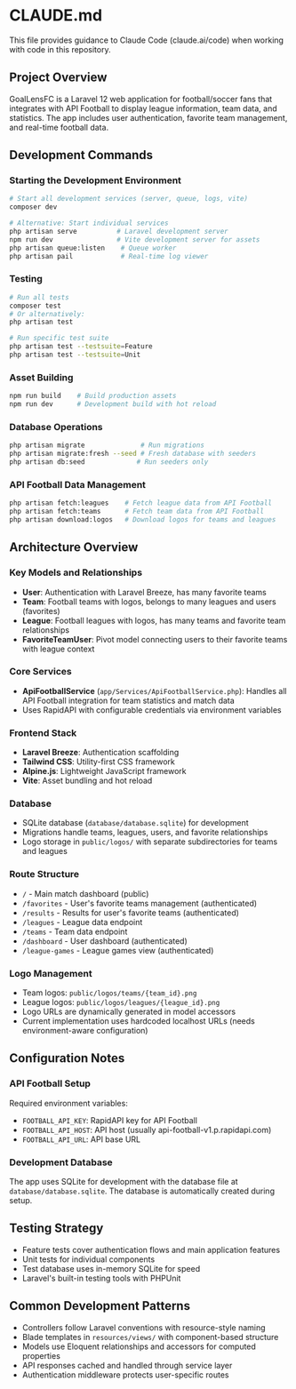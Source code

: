 # CLAUDE.md

This file provides guidance to Claude Code (claude.ai/code) when working with code in this repository.

## Project Overview

GoalLensFC is a Laravel 12 web application for football/soccer fans that integrates with API Football to display league information, team data, and statistics. The app includes user authentication, favorite team management, and real-time football data.

## Development Commands

### Starting the Development Environment
```bash
# Start all development services (server, queue, logs, vite)
composer dev

# Alternative: Start individual services
php artisan serve          # Laravel development server
npm run dev                # Vite development server for assets
php artisan queue:listen    # Queue worker
php artisan pail            # Real-time log viewer
```

### Testing
```bash
# Run all tests
composer test
# Or alternatively:
php artisan test

# Run specific test suite
php artisan test --testsuite=Feature
php artisan test --testsuite=Unit
```

### Asset Building
```bash
npm run build    # Build production assets
npm run dev      # Development build with hot reload
```

### Database Operations
```bash
php artisan migrate              # Run migrations
php artisan migrate:fresh --seed # Fresh database with seeders
php artisan db:seed             # Run seeders only
```

### API Football Data Management
```bash
php artisan fetch:leagues    # Fetch league data from API Football
php artisan fetch:teams      # Fetch team data from API Football  
php artisan download:logos   # Download logos for teams and leagues
```

## Architecture Overview

### Key Models and Relationships
- **User**: Authentication with Laravel Breeze, has many favorite teams
- **Team**: Football teams with logos, belongs to many leagues and users (favorites)
- **League**: Football leagues with logos, has many teams and favorite team relationships
- **FavoriteTeamUser**: Pivot model connecting users to their favorite teams with league context

### Core Services
- **ApiFootballService** (`app/Services/ApiFootballService.php`): Handles all API Football integration for team statistics and match data
- Uses RapidAPI with configurable credentials via environment variables

### Frontend Stack
- **Laravel Breeze**: Authentication scaffolding
- **Tailwind CSS**: Utility-first CSS framework
- **Alpine.js**: Lightweight JavaScript framework
- **Vite**: Asset bundling and hot reload

### Database
- SQLite database (`database/database.sqlite`) for development
- Migrations handle teams, leagues, users, and favorite relationships
- Logo storage in `public/logos/` with separate subdirectories for teams and leagues

### Route Structure
- `/` - Main match dashboard (public)
- `/favorites` - User's favorite teams management (authenticated)
- `/results` - Results for user's favorite teams (authenticated)
- `/leagues` - League data endpoint
- `/teams` - Team data endpoint
- `/dashboard` - User dashboard (authenticated)
- `/league-games` - League games view (authenticated)

### Logo Management
- Team logos: `public/logos/teams/{team_id}.png`
- League logos: `public/logos/leagues/{league_id}.png`
- Logo URLs are dynamically generated in model accessors
- Current implementation uses hardcoded localhost URLs (needs environment-aware configuration)

## Configuration Notes

### API Football Setup
Required environment variables:
- `FOOTBALL_API_KEY`: RapidAPI key for API Football
- `FOOTBALL_API_HOST`: API host (usually api-football-v1.p.rapidapi.com)
- `FOOTBALL_API_URL`: API base URL

### Development Database
The app uses SQLite for development with the database file at `database/database.sqlite`. The database is automatically created during setup.

## Testing Strategy
- Feature tests cover authentication flows and main application features
- Unit tests for individual components
- Test database uses in-memory SQLite for speed
- Laravel's built-in testing tools with PHPUnit

## Common Development Patterns
- Controllers follow Laravel conventions with resource-style naming
- Blade templates in `resources/views/` with component-based structure
- Models use Eloquent relationships and accessors for computed properties
- API responses cached and handled through service layer
- Authentication middleware protects user-specific routes